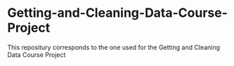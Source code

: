 # Getting-and-Cleaning-Data-Course-Project
This repositury corresponds to the one used for the Getting and Cleaning Data Course Project
